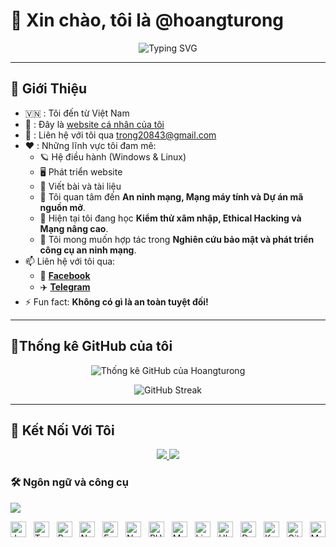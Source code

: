 # 👋 Xin chào, tôi là @hoangturong

<p align="center">
  <img src="https://readme-typing-svg.herokuapp.com?font=Fira+Code&duration=4000&pause=1000&color=F75C7E&center=true&width=500&lines=%F0%9F%92%BB+Cybersecurity+Enthusiast;%F0%9F%91%8D+Always+learning+new+things!;%E2%9C%85+Open+Source+Contributor" alt="Typing SVG" />
</p>

---

## 🚀 Giới Thiệu
- 🇻🇳 : Tôi đến từ Việt Nam
- 👀 : Đây là [website cá nhân của tôi](https://vantrong.x10.mx/)
- 📧 : Liên hệ với tôi qua [trong20843@gmail.com](mailto:trong20843@gmail.com)
- ❤️ : Những lĩnh vực tôi đam mê:
  - 🪐 Hệ điều hành (Windows & Linux)
  - 🖥️ Phát triển website
  - 📝 Viết bài và tài liệu
  - 👀 Tôi quan tâm đến **An ninh mạng, Mạng máy tính và Dự án mã nguồn mở**.
  - 🌱 Hiện tại tôi đang học **Kiểm thử xâm nhập, Ethical Hacking và Mạng nâng cao**.
  - 💞️ Tôi mong muốn hợp tác trong **Nghiên cứu bảo mật và phát triển công cụ an ninh mạng**.
- 📫 Liên hệ với tôi qua:
  - 📘 **[Facebook](https://www.facebook.com/hackersbybus)**
  - ✈️ **[Telegram](https://t.me/ZzTLINHzZ)**
- ⚡ Fun fact: **Không có gì là an toàn tuyệt đối!**

---

## 👀Thống kê GitHub của tôi

<p align="center">
  <img src="https://github-readme-stats.vercel.app/api?username=hoangturong&show_icons=true&theme=radical" alt="Thống kê GitHub của Hoangturong">
</p>

<p align="center">
  <img src="https://github-readme-streak-stats.herokuapp.com/?user=hoangturong&theme=tokyonight" alt="GitHub Streak">
</p>


---

## 🔗 Kết Nối Với Tôi

<p align="center">
  <a href="https://www.facebook.com/hackersbybus">
    <img src="https://img.shields.io/badge/Facebook-1877F2?style=for-the-badge&logo=facebook&logoColor=white">
  </a>
  <a href="https://t.me/ZzTLINHzZ">
    <img src="https://img.shields.io/badge/Telegram-26A5E4?style=for-the-badge&logo=telegram&logoColor=white">
  </a>
</p>



### 🛠 Ngôn ngữ và công cụ
<img src="https://user-images.githubusercontent.com/73097560/115834477-dbab4500-a447-11eb-908a-139a6edaec5c.gif">

<img src="https://img.shields.io/badge/JavaScript-282C34?logo=javascript&logoColor=F7DF1E" title="JavaScript" height="25"/> &nbsp;
<img src="https://img.shields.io/badge/TypeScript-282C34?logo=typescript&logoColor=3178C6" title="TypeScript" height="25"/> &nbsp;
<img src="https://img.shields.io/badge/ReactJS-282C34?logo=react&logoColor=61DAFB" title="ReactJS" height="25"/> &nbsp;
<img src="https://img.shields.io/badge/Node.js-282C34?logo=node.js&logoColor=68A063" title="Node.js" height="25"/> &nbsp;
<img src="https://img.shields.io/badge/ExpressJS-282C34?logo=express&logoColor=000000" title="Express.js" height="25"/> &nbsp;
<img src="https://img.shields.io/badge/Next.js-282C34?logo=next.js&logoColor=000000" title="Next.js" height="25"/> &nbsp;
<img src="https://img.shields.io/badge/PHP-282C34?logo=php&logoColor=777BB4" title="PHP" height="25"/> &nbsp;
<img src="https://img.shields.io/badge/MySQL-282C34?logo=mysql&logoColor=4479A1" title="MySQL" height="25"/> &nbsp;
<img src="https://img.shields.io/badge/Linux-282C34?logo=linux&logoColor=FCC624" title="Linux" height="25"/> &nbsp;
<img src="https://img.shields.io/badge/Ubuntu-282C34?logo=ubuntu&logoColor=E95420" title="Ubuntu" height="25"/> &nbsp;
<img src="https://img.shields.io/badge/Docker-282C34?logo=docker&logoColor=2496ED" title="Docker" height="25"/> &nbsp;
<img src="https://img.shields.io/badge/Kubernetes-282C34?logo=kubernetes&logoColor=326CE5" title="Kubernetes" height="25"/> &nbsp;
<img src="https://img.shields.io/badge/Git-282C34?logo=git&logoColor=F05032" title="Git" height="25"/> &nbsp;
<img src="https://img.shields.io/badge/MongoDB-282C34?logo=mongodb&logoColor=47A248" title="MongoDB" height="25"/> &nbsp;
